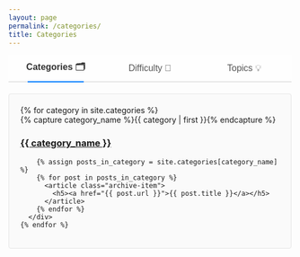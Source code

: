 ```yaml
---
layout: page
permalink: /categories/
title: Categories
---
```

<div id="archives">
  <div class="tabs">
    <button class="tab-button active" onclick="switchTab('category')">Categories 🗂️</button>
    <button class="tab-button" onclick="switchTab('difficulty')">Difficulty 💪</button>
    <button class="tab-button" onclick="switchTab('tag')">Topics 💡</button>
  </div>

  <!-- Categories Tab -->
  <div id="category-tab" class="tab-content active">
    {% for category in site.categories %}
      <div class="archive-group">
        {% capture category_name %}{{ category | first }}{% endcapture %}
        <div id="{{ category_name | slugify }}"></div>
        <h3 class="category-head">
          <a href="#category/{{ category_name | slugify }}">{{ category_name }}</a>
        </h3>

        {% assign posts_in_category = site.categories[category_name] %}
        {% for post in posts_in_category %}
          <article class="archive-item">
            <h5><a href="{{ post.url }}">{{ post.title }}</a></h5>
          </article>
        {% endfor %}
      </div>
    {% endfor %}
  </div>

  <!-- Difficulty Tab -->
  <div id="difficulty-tab" class="tab-content">
    {% assign all_difficulties = site.posts | map: 'difficulty' | uniq %}
    {% for difficulty in all_difficulties %}
      {% if difficulty %}
        <div class="difficulty-group" id="difficulty-{{ difficulty | slugify }}">
          <h4 class="difficulty-head">
            <a href="#difficulty/difficulty-{{ difficulty | slugify }}">{{ difficulty | capitalize }}</a>
          </h4>
          {% assign posts_with_difficulty = site.posts | where: 'difficulty', difficulty %}
          {% for post in posts_with_difficulty %}
            <article class="archive-item">
              <h5><a href="{{ post.url }}">{{ post.title }}</a></h5>
            </article>
          {% endfor %}
        </div>
      {% endif %}
    {% endfor %}
  </div>

  <!-- Tags Tab -->
  <div id="tag-tab" class="tab-content">
    {% assign all_tags = site.posts | map: 'tags' | join: ',' | split: ',' | uniq %}
    {% for tag in all_tags %}
      {% if tag %}
        <div class="tag-group" id="tag-{{ tag | slugify }}">
          <h5 class="tag-head">
            <a href="#tag/tag-{{ tag | slugify }}">{{ tag }}</a>
          </h5>
          {% for post in site.posts %}
            {% if post.tags contains tag %}
              <article class="archive-item">
                <h5><a href="{{ post.url }}">{{ post.title }}</a></h5>
              </article>
            {% endif %}
          {% endfor %}
        </div>
      {% endif %}
    {% endfor %}
  </div>
</div>

<script>
  function switchTab(tabName, targetId = null) {
    const tabs = document.querySelectorAll('.tab-content');
    const buttons = document.querySelectorAll('.tab-button');

    // Activate the relevant tab
    tabs.forEach(tab => {
      tab.classList.remove('active');
      if (tab.id === `${tabName}-tab`) {
        tab.classList.add('active');
      }
    });

    // Update button styles
    buttons.forEach(button => button.classList.remove('active'));
    document.querySelector(`[onclick="switchTab('${tabName}')"]`).classList.add('active');

    // Scroll to the specific section if targetId is provided
    if (targetId) {
      const targetElement = document.getElementById(targetId);
      if (targetElement) {
        targetElement.scrollIntoView({ behavior: 'smooth' });
      }
    }
  }

  // Handle URL hash navigation on page load
  window.addEventListener('load', () => {
    const hash = window.location.hash.substring(1);
    if (hash) {
      const [tabName, sectionId] = hash.split('/');
      if (tabName) {
        switchTab(tabName, sectionId);
      }
    }
  });
</script>

<style>
  /* General Styles */
  .tabs {
    display: flex;
    justify-content: space-around;
    margin-bottom: 20px;
    border-bottom: 2px solid #e5e5e5;
    background: #fefefe;
  }

  .tab-button {
    flex: 1;
    padding: 10px 0;
    text-align: center;
    font-size: 16px;
    font-weight: 500;
    color: #555;
    border: none;
    outline: none;
    cursor: pointer;
    background: transparent;
    transition: color 0.3s, border-bottom-color 0.3s;
    position: relative;
  }




  .tab-button.active {
    color: #333;
    font-weight: bold;
  }

  .tab-button.active::after {
    content: '';
    position: absolute;
    bottom: -2px;
    left: 20%;
    width: 60%;
    height: 2px;
    background: #007bff;
    transition: width 0.3s ease-in-out;
  }

  .tab-button:hover {
    color: #007bff;
  }

  .tab-button:hover::after {
    content: '';
    position: absolute;
    bottom: -2px;
    left: 15%;
    width: 70%;
    height: 2px;
    background: #0056b3;
  }

  /* Tab Content */
  .tab-content {
    display: none;
    padding: 20px;
    background: #fafafa;
    border: 1px solid #e5e5e5;
    border-radius: 4px;
  }

  .tab-content.active {
    display: block;
  }

  /* Responsive Design */
  @media (max-width: 768px) {
    .tabs {
      flex-direction: column;
    }

    .tab-button {
      border-bottom: 1px solid #e5e5e5;
    }

    .tab-button.active {
      color: #007bff;
    }

    .tab-button.active::after {
      display: none;
    }
  }
</style>

